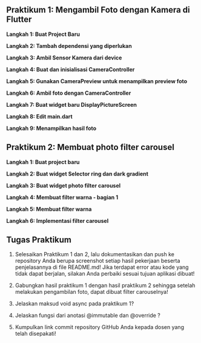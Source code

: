 ## Praktikum 1: Mengambil Foto dengan Kamera di Flutter
**Langkah 1: Buat Project Baru**

**Langkah 2: Tambah dependensi yang diperlukan**

**Langkah 3: Ambil Sensor Kamera dari device**

**Langkah 4: Buat dan inisialisasi CameraController**

**Langkah 5: Gunakan CameraPreview untuk menampilkan preview foto**

**Langkah 6: Ambil foto dengan CameraController**

**Langkah 7: Buat widget baru DisplayPictureScreen**

**Langkah 8: Edit main.dart**

**Langkah 9: Menampilkan hasil foto**

## Praktikum 2: Membuat photo filter carousel
**Langkah 1: Buat project baru**

**Langkah 2: Buat widget Selector ring dan dark gradient**

**Langkah 3: Buat widget photo filter carousel**

**Langkah 4: Membuat filter warna - bagian 1**

**Langkah 5: Membuat filter warna**

**Langkah 6: Implementasi filter carousel**

## Tugas Praktikum
1. Selesaikan Praktikum 1 dan 2, lalu dokumentasikan dan push ke repository Anda berupa screenshot setiap hasil pekerjaan beserta penjelasannya di file README.md! Jika terdapat error atau kode yang tidak dapat berjalan, silakan Anda perbaiki sesuai tujuan aplikasi dibuat!

2. Gabungkan hasil praktikum 1 dengan hasil praktikum 2 sehingga setelah melakukan pengambilan foto, dapat dibuat filter carouselnya!

3. Jelaskan maksud void async pada praktikum 1?

4. Jelaskan fungsi dari anotasi @immutable dan @override ?

5. Kumpulkan link commit repository GitHub Anda kepada dosen yang telah disepakati!